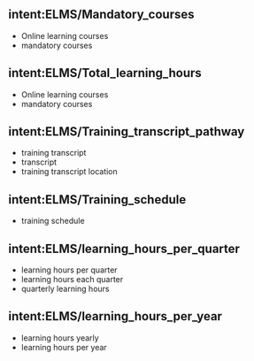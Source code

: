## intent:ELMS/Mandatory_courses
- Online learning courses
- mandatory courses

## intent:ELMS/Total_learning_hours
- Online learning courses
- mandatory courses

## intent:ELMS/Training_transcript_pathway
- training transcript
- transcript
- training transcript location

## intent:ELMS/Training_schedule
- training schedule

## intent:ELMS/learning_hours_per_quarter
- learning hours per quarter
- learning hours each quarter
- quarterly learning hours

## intent:ELMS/learning_hours_per_year
- learning hours yearly
- learning hours per year
